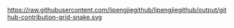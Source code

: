 https://raw.githubusercontent.com/lipengjiegithub/lipengjiegithub/output/github-contribution-grid-snake.svg
